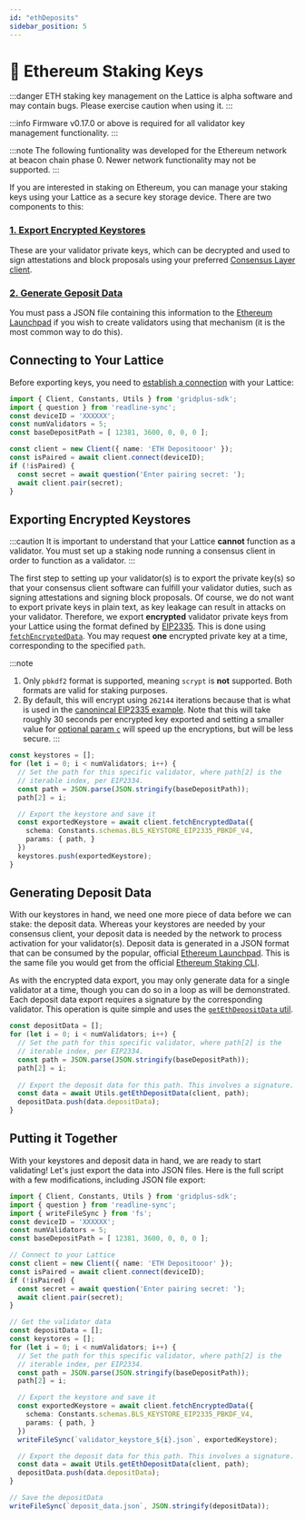 ```yaml
---
id: "ethDeposits"
sidebar_position: 5
---
```


#  💽 Ethereum Staking Keys

:::danger
ETH staking key management on the Lattice is alpha software and may contain bugs. Please exercise caution when using it.
:::

:::info
Firmware v0.17.0 or above is required for all validator key management functionality.
:::

:::note
The following funtionality was developed for the Ethereum network at beacon chain phase 0. Newer network functionality may not be supported.
:::

If you are interested in staking on Ethereum, you can manage your staking keys using your Lattice as a secure key storage device. There are two components to this:

### [1. Export Encrypted Keystores](#exporting-encrypted-keystores) 

These are your validator private keys, which can be decrypted and used to sign attestations and block proposals using your preferred [Consensus Layer client](https://ethereum.org/en/developers/docs/nodes-and-clients/#consensus-clients).


### [2. Generate Geposit Data](#generating-deposit-data)

You must pass a JSON file containing this information to the [Ethereum Launchpad](https://launchpad.ethereum.org/en/) if you wish to create validators using that mechanism (it is the most common way to do this).

## Connecting to Your Lattice

Before exporting keys, you need to [establish a connection](./gettingStarted) with your Lattice:

```ts
import { Client, Constants, Utils } from 'gridplus-sdk';
import { question } from 'readline-sync';
const deviceID = 'XXXXXX';
const numValidators = 5;
const baseDepositPath = [ 12381, 3600, 0, 0, 0 ];

const client = new Client({ name: 'ETH Depositooor' });
const isPaired = await client.connect(deviceID);
if (!isPaired) {
  const secret = await question('Enter pairing secret: ');
  await client.pair(secret);
}
```

## Exporting Encrypted Keystores
:::caution
It is important to understand that your Lattice **cannot** function as a validator. You must set up a staking node running a consensus client in order to function as a validator.
:::

The first step to setting up your validator(s) is to export the private key(s) so that your consensus client software can fulfill your validator duties, such as signing attestations and signing block proposals. Of course, we do not want to export private keys in plain text, as key leakage can result in attacks on your validator. Therefore, we export **encrypted** validator private keys from your Lattice using the format defined by [EIP2335](https://eips.ethereum.org/EIPS/eip-2335). This is done using [`fetchEncryptedData`](./encData). You may request **one** encrypted private key at a time, corresponding to the specified `path`.

:::note
1. Only `pbkdf2` format is supported, meaning `scrypt` is **not** supported. Both formats are valid for staking purposes.
2. By default, this will encrypt using `262144` iterations because that is what is used in the [canonincal EIP2335 example](https://eips.ethereum.org/EIPS/eip-2335). Note that this will take roughly 30 seconds per encrypted key exported and setting a smaller value for [optional param `c`](./api/interfaces/types_fetchEncData.EIP2335KeyExportReq#c) will speed up the encryptions, but will be less secure.
:::

```ts
const keystores = [];
for (let i = 0; i < numValidators; i++) {
  // Set the path for this specific validator, where path[2] is the
  // iterable index, per EIP2334.
  const path = JSON.parse(JSON.stringify(baseDepositPath));
  path[2] = i;

  // Export the keystore and save it
  const exportedKeystore = await client.fetchEncryptedData({
    schema: Constants.schemas.BLS_KEYSTORE_EIP2335_PBKDF_V4,
    params: { path, }
  })
  keystores.push(exportedKeystore);
}
```

## Generating Deposit Data

With our keystores in hand, we need one more piece of data before we can stake: the deposit data. Whereas your keystores are needed by your consensus client, your deposit data is needed by the network to process activation for your validator(s). Deposit data is generated in a JSON format that can be consumed by the popular, official [Ethereum Launchpad](https://launchpad.ethereum.org/en/). This is the same file you would get from the official [Ethereum Staking CLI](https://github.com/ethereum/staking-deposit-cli).

As with the encrypted data export, you may only generate data for a single validator at a time, though you can do so in a loop as will be demonstrated. Each deposit data export requires a signature by the corresponding validator. This operation is quite simple and uses the [`getEthDepositData` util](./api/modules/util#getethdepositdata).

```ts
const depositData = [];
for (let i = 0; i < numValidators; i++) {
  // Set the path for this specific validator, where path[2] is the
  // iterable index, per EIP2334.
  const path = JSON.parse(JSON.stringify(baseDepositPath));
  path[2] = i;
  
  // Export the deposit data for this path. This involves a signature.
  const data = await Utils.getEthDepositData(client, path);
  depositData.push(data.depositData);
}
```

## Putting it Together

With your keystores and deposit data in hand, we are ready to start validating! Let's just export the data into JSON files. Here is the full script with a few modifications, including JSON file export:

```ts
import { Client, Constants, Utils } from 'gridplus-sdk';
import { question } from 'readline-sync';
import { writeFileSync } from 'fs';
const deviceID = 'XXXXXX';
const numValidators = 5;
const baseDepositPath = [ 12381, 3600, 0, 0, 0 ];

// Connect to your Lattice
const client = new Client({ name: 'ETH Depositooor' });
const isPaired = await client.connect(deviceID);
if (!isPaired) {
  const secret = await question('Enter pairing secret: ');
  await client.pair(secret);
}

// Get the validator data
const depositData = [];
const keystores = [];
for (let i = 0; i < numValidators; i++) {
  // Set the path for this specific validator, where path[2] is the
  // iterable index, per EIP2334.
  const path = JSON.parse(JSON.stringify(baseDepositPath));
  path[2] = i;

  // Export the keystore and save it
  const exportedKeystore = await client.fetchEncryptedData({
    schema: Constants.schemas.BLS_KEYSTORE_EIP2335_PBKDF_V4,
    params: { path, }
  })
  writeFileSync(`validator_keystore_${i}.json`, exportedKeystore);

  // Export the deposit data for this path. This involves a signature.
  const data = await Utils.getEthDepositData(client, path);
  depositData.push(data.depositData);
}

// Save the depositData
writeFileSync(`deposit_data.json`, JSON.stringify(depositData));
```

